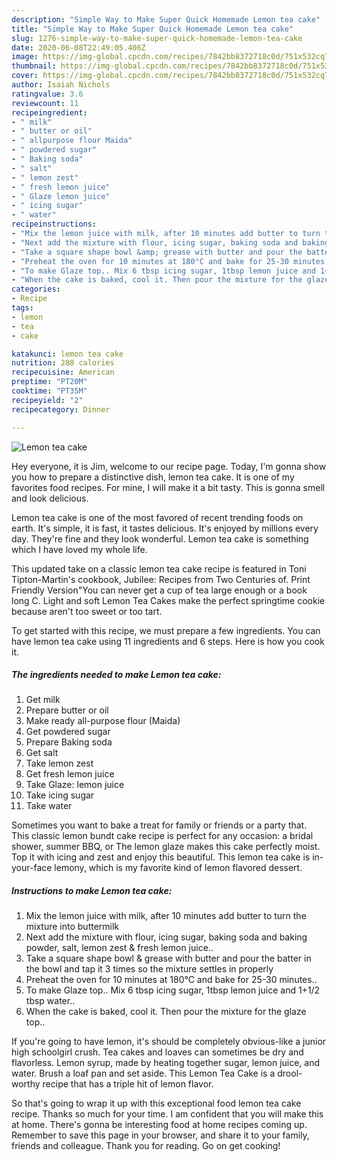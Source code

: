 ```yaml
---
description: "Simple Way to Make Super Quick Homemade Lemon tea cake"
title: "Simple Way to Make Super Quick Homemade Lemon tea cake"
slug: 1276-simple-way-to-make-super-quick-homemade-lemon-tea-cake
date: 2020-06-08T22:49:05.406Z
image: https://img-global.cpcdn.com/recipes/7842bb8372718c0d/751x532cq70/lemon-tea-cake-recipe-main-photo.jpg
thumbnail: https://img-global.cpcdn.com/recipes/7842bb8372718c0d/751x532cq70/lemon-tea-cake-recipe-main-photo.jpg
cover: https://img-global.cpcdn.com/recipes/7842bb8372718c0d/751x532cq70/lemon-tea-cake-recipe-main-photo.jpg
author: Isaiah Nichols
ratingvalue: 3.6
reviewcount: 11
recipeingredient:
- " milk"
- " butter or oil"
- " allpurpose flour Maida"
- " powdered sugar"
- " Baking soda"
- " salt"
- " lemon zest"
- " fresh lemon juice"
- " Glaze lemon juice"
- " icing sugar"
- " water"
recipeinstructions:
- "Mix the lemon juice with milk, after 10 minutes add butter to turn the mixture into buttermilk"
- "Next add the mixture with flour, icing sugar, baking soda and baking powder, salt, lemon zest &amp; fresh lemon juice.."
- "Take a square shape bowl &amp; grease with butter and pour the batter in the bowl and tap it 3 times so the mixture settles in properly"
- "Preheat the oven for 10 minutes at 180°C and bake for 25-30 minutes.."
- "To make Glaze top.. Mix 6 tbsp icing sugar, 1tbsp lemon juice and 1+1/2 tbsp water.."
- "When the cake is baked, cool it. Then pour the mixture for the glaze top.."
categories:
- Recipe
tags:
- lemon
- tea
- cake

katakunci: lemon tea cake 
nutrition: 288 calories
recipecuisine: American
preptime: "PT20M"
cooktime: "PT35M"
recipeyield: "2"
recipecategory: Dinner

---
```



![Lemon tea cake](https://img-global.cpcdn.com/recipes/7842bb8372718c0d/751x532cq70/lemon-tea-cake-recipe-main-photo.jpg)

Hey everyone, it is Jim, welcome to our recipe page. Today, I'm gonna show you how to prepare a distinctive dish, lemon tea cake. It is one of my favorites food recipes. For mine, I will make it a bit tasty. This is gonna smell and look delicious.

Lemon tea cake is one of the most favored of recent trending foods on earth. It's simple, it is fast, it tastes delicious. It's enjoyed by millions every day. They're fine and they look wonderful. Lemon tea cake is something which I have loved my whole life.

This updated take on a classic lemon tea cake recipe is featured in Toni Tipton-Martin&#39;s cookbook, Jubilee: Recipes from Two Centuries of. Print Friendly Version&#34;You can never get a cup of tea large enough or a book long C. Light and soft Lemon Tea Cakes make the perfect springtime cookie because aren&#39;t too sweet or too tart.


To get started with this recipe, we must prepare a few ingredients. You can have lemon tea cake using 11 ingredients and 6 steps. Here is how you cook it.

<!--inarticleads1-->

##### The ingredients needed to make Lemon tea cake:

1. Get  milk
1. Prepare  butter or oil
1. Make ready  all-purpose flour (Maida)
1. Get  powdered sugar
1. Prepare  Baking soda
1. Get  salt
1. Take  lemon zest
1. Get  fresh lemon juice
1. Take  Glaze: lemon juice
1. Take  icing sugar
1. Take  water


Sometimes you want to bake a treat for family or friends or a party that. This classic lemon bundt cake recipe is perfect for any occasion: a bridal shower, summer BBQ, or The lemon glaze makes this cake perfectly moist. Top it with icing and zest and enjoy this beautiful. This lemon tea cake is in-your-face lemony, which is my favorite kind of lemon flavored dessert. 

<!--inarticleads2-->

##### Instructions to make Lemon tea cake:

1. Mix the lemon juice with milk, after 10 minutes add butter to turn the mixture into buttermilk
1. Next add the mixture with flour, icing sugar, baking soda and baking powder, salt, lemon zest &amp; fresh lemon juice..
1. Take a square shape bowl &amp; grease with butter and pour the batter in the bowl and tap it 3 times so the mixture settles in properly
1. Preheat the oven for 10 minutes at 180°C and bake for 25-30 minutes..
1. To make Glaze top.. Mix 6 tbsp icing sugar, 1tbsp lemon juice and 1+1/2 tbsp water..
1. When the cake is baked, cool it. Then pour the mixture for the glaze top..


If you&#39;re going to have lemon, it&#39;s should be completely obvious-like a junior high schoolgirl crush. Tea cakes and loaves can sometimes be dry and flavorless. Lemon syrup, made by heating together sugar, lemon juice, and water. Brush a loaf pan and set aside. This Lemon Tea Cake is a drool-worthy recipe that has a triple hit of lemon flavor. 

So that's going to wrap it up with this exceptional food lemon tea cake recipe. Thanks so much for your time. I am confident that you will make this at home. There's gonna be interesting food at home recipes coming up. Remember to save this page in your browser, and share it to your family, friends and colleague. Thank you for reading. Go on get cooking!
